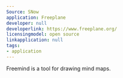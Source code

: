 ```yaml
---
Source: SNow
application: Freeplane
developer: null
developerlink: https://www.freeplane.org/
licensingmodel: open source
linkapplication: null
tags:
- application
---
```

Freemind is a tool for drawing mind maps. 
